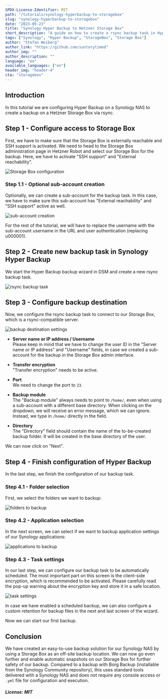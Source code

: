 ```yaml
---
SPDX-License-Identifier: MIT
path: "/tutorials/synology-hyperbackup-to-storagebox"
slug: "synology-hyperbackup-to-storagebox"
date: "2023-05-23"
title: "Synology Hyper Backup to Hetzner Storage Box"
short_description: "A guide on how to create a rsync backup task in Hyper Backup to a Hetzner Storage Box."
tags: ["Synology", "Hyper Backup", "StorageBox", "Storage Box"]
author: "Stefan Weiberg"
author_link: "https://github.com/suntorytimed"
author_img: ""
author_description: ""
language: "en"
available_languages: ["en"]
header_img: "header-4"
cta: "storagebox"
---
```


## Introduction

In this tutorial we are configuring Hyper Backup on a Synology NAS to create a backup on a Hetzner Storage Box via rsync.

## Step 1 - Configure access to Storage Box

First, we have to make sure that the Storage Box is externally reachable and SSH support is activated. We need to head to the Storage Box administration page in Hetzner Robot and select our Storage Box for the backup. Here, we have to activate "SSH support" and "External reachability".

![Storage Box configuration](images/adminpage_storagebox.png)

### Step 1.1 - Optional sub-account creation

Optionally, we can create a sub-account for the backup task. In this case, we have to make sure this sub-account has "External reachability" and "SSH support" active as well.

![sub-account creation](images/sub_account.png)

For the rest of the tutorial, we will have to replace the username with the sub-account username in the URL and user authentication (replacing u000001).

## Step 2 - Create new backup task in Synology Hyper Backup

We start the Hyper Backup backup wizard in DSM and create a new rsync backup task.

![rsync backup task](images/backup_wizard_backuptype.png)

## Step 3 - Configure backup destination

Now, we configure the rsync backup task to connect to our Storage Box, which is a rsync-compatible server.

![backup destination settings](images/backup_wizard_destinationsettings.png)

- **Server name or IP address / Username**<br>
  Please keep in mind that we have to change the user ID in the "Server name or IP address" and "Username" fields, in case we created a sub-account for the backup in the Storage Box admin interface.

- **Transfer encryption**<br>
  "Transfer encryption" needs to be active.
  
- **Port**<br>
  We need to change the port to `23`.

- **Backup module**<br>
  The "Backup module" always needs to point to `/home/`, even when using a sub-account with a different base directory. When clicking on the dropdown, we will receive an error message, which we can ignore. Instead, we type in `/home/` directly in the field.

- **Directory**<br>
  The "Directory" field should contain the name of the to-be-created backup folder. It will be created in the base directory of the user.

We can now click on "Next".

## Step 4 - Finish configuration of Hyper Backup

In the last step, we finish the configuration of our backup task.

### Step 4.1 - Folder selection

First, we select the folders we want to backup:

![folders to backup](images/backup_wizard_folders.png)

### Step 4.2 - Application selection

In the next screen, we can select if we want to backup application settings of our Synology applications:

![applications to backup](images/backup_wizard_application.png)

### Step 4.3 - Task settings

In our last step, we can configure our backup task to be automatically scheduled. The most important part on this screen is the client-side encryption, which is recommended to be activated. Please carefully read the pop-up warning about the encryption key and store it in a safe location.

![task settings](images/backup_wizard_task.png)

In case we have enabled a scheduled backup, we can also configure a custom retention for backup files in the next and last screen of the wizard.

Now we can start our first backup.

## Conclusion

We have created an easy-to-use backup solution for our Synology NAS by using a Storage Box as an off-site backup location. We can now go even further and enable automatic snapshots on our Storage Box for further safety of our backup. Compared to a backup with Borg Backup (installable from the Synology Community repository), this uses standard tools delivered with a Synology NAS and does not require any console access or `.yml` file for configuration and execution.

##### License: MIT

<!--

Contributor's Certificate of Origin

By making a contribution to this project, I certify that:

(a) The contribution was created in whole or in part by me and I have
    the right to submit it under the license indicated in the file; or

(b) The contribution is based upon previous work that, to the best of my
    knowledge, is covered under an appropriate license and I have the
    right under that license to submit that work with modifications,
    whether created in whole or in part by me, under the same license
    (unless I am permitted to submit under a different license), as
    indicated in the file; or

(c) The contribution was provided directly to me by some other person
    who certified (a), (b) or (c) and I have not modified it.

(d) I understand and agree that this project and the contribution are
    public and that a record of the contribution (including all personal
    information I submit with it, including my sign-off) is maintained
    indefinitely and may be redistributed consistent with this project
    or the license(s) involved.

Signed-off-by: Stefan Weiberg

-->

